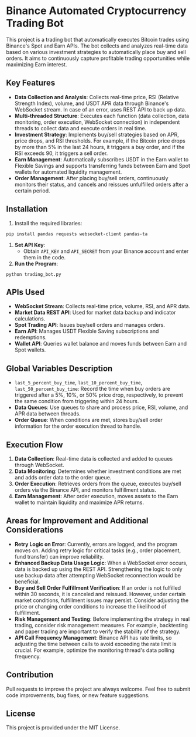 # Binance Automated Cryptocurrency Trading Bot

This project is a trading bot that automatically executes Bitcoin trades using Binance's Spot and Earn APIs. The bot collects and analyzes real-time data based on various investment strategies to automatically place buy and sell orders. It aims to continuously capture profitable trading opportunities while maximizing Earn interest.

## Key Features

- **Data Collection and Analysis**: Collects real-time price, RSI (Relative Strength Index), volume, and USDT APR data through Binance's WebSocket stream. In case of an error, uses REST API to back up data.
- **Multi-threaded Structure**: Executes each function (data collection, data monitoring, order execution, WebSocket connection) in independent threads to collect data and execute orders in real time.
- **Investment Strategy**: Implements buy/sell strategies based on APR, price drops, and RSI thresholds. For example, if the Bitcoin price drops by more than 5% in the last 24 hours, it triggers a buy order, and if the RSI exceeds 90, it triggers a sell order.
- **Earn Management**: Automatically subscribes USDT in the Earn wallet to Flexible Savings and supports transferring funds between Earn and Spot wallets for automated liquidity management.
- **Order Management**: After placing buy/sell orders, continuously monitors their status, and cancels and reissues unfulfilled orders after a certain period.

## Installation

1. Install the required libraries:

```
pip install pandas requests websocket-client pandas-ta
```

1. **Set API Key**:
    - Obtain `API_KEY` and `API_SECRET` from your Binance account and enter them in the code.
2. **Run the Program**:

```
python trading_bot.py
```

## APIs Used

- **WebSocket Stream**: Collects real-time price, volume, RSI, and APR data.
- **Market Data REST API**: Used for market data backup and indicator calculations.
- **Spot Trading API**: Issues buy/sell orders and manages orders.
- **Earn API**: Manages USDT Flexible Saving subscriptions and redemptions.
- **Wallet API**: Queries wallet balance and moves funds between Earn and Spot wallets.

## Global Variables Description

- `last_5_percent_buy_time`, `last_10_percent_buy_time`, `last_50_percent_buy_time`: Record the time when buy orders are triggered after a 5%, 10%, or 50% price drop, respectively, to prevent the same condition from triggering within 24 hours.
- **Data Queues**: Use queues to share and process price, RSI, volume, and APR data between threads.
- **Order Queue**: When conditions are met, stores buy/sell order information for the order execution thread to handle.

## Execution Flow

1. **Data Collection**: Real-time data is collected and added to queues through WebSocket.
2. **Data Monitoring**: Determines whether investment conditions are met and adds order data to the order queue.
3. **Order Execution**: Retrieves orders from the queue, executes buy/sell orders via the Binance API, and monitors fulfillment status.
4. **Earn Management**: After order execution, moves assets to the Earn wallet to maintain liquidity and maximize APR returns.

## Areas for Improvement and Additional Considerations

- **Retry Logic on Error**: Currently, errors are logged, and the program moves on. Adding retry logic for critical tasks (e.g., order placement, fund transfer) can improve reliability.
- **Enhanced Backup Data Usage Logic**: When a WebSocket error occurs, data is backed up using the REST API. Strengthening the logic to only use backup data after attempting WebSocket reconnection would be beneficial.
- **Buy and Sell Order Fulfillment Verification**: If an order is not fulfilled within 30 seconds, it is canceled and reissued. However, under certain market conditions, fulfillment issues may persist. Consider adjusting the price or changing order conditions to increase the likelihood of fulfillment.
- **Risk Management and Testing**: Before implementing the strategy in real trading, consider risk management measures. For example, backtesting and paper trading are important to verify the stability of the strategy.
- **API Call Frequency Management**: Binance API has rate limits, so adjusting the time between calls to avoid exceeding the rate limit is crucial. For example, optimize the monitoring thread's data polling frequency.

## Contribution

Pull requests to improve the project are always welcome. Feel free to submit code improvements, bug fixes, or new feature suggestions.

## License

This project is provided under the MIT License.
